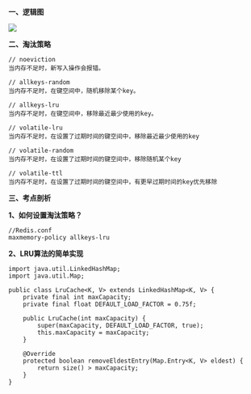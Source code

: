 **一、逻辑图**

![](https://agam-blog-image.oss-cn-hangzhou.aliyuncs.com/Redis%E5%86%85%E5%AD%98%E6%B7%98%E6%B1%B0.png)

**二、淘汰策略**
```
// noeviction
当内存不足时，新写入操作会报错。

// allkeys-random
当内存不足时，在键空间中，随机移除某个key。

// allkeys-lru
当内存不足时，在键空间中，移除最近最少使用的key。

// volatile-lru
当内存不足时，在设置了过期时间的键空间中，移除最近最少使用的key

// volatile-random
当内存不足时，在设置了过期时间的键空间中，移除随机某个key

// volatile-ttl
当内存不足时，在设置了过期时间的键空间中，有更早过期时间的key优先移除
```
**三、考点剖析**

**1、如何设置淘汰策略？**
```
//Redis.conf
maxmemory-policy allkeys-lru 
```
**2、LRU算法的简单实现**
```  
import java.util.LinkedHashMap;   
import java.util.Map;

public class LruCache<K, V> extends LinkedHashMap<K, V> {
    private final int maxCapacity;  
    private final float DEFAULT_LOAD_FACTOR = 0.75f;  
    
    public LruCache(int maxCapacity) {
        super(maxCapacity, DEFAULT_LOAD_FACTOR, true);  
        this.maxCapacity = maxCapacity;  
    }
    
    @Override 
    protected boolean removeEldestEntry(Map.Entry<K, V> eldest) {  
        return size() > maxCapacity;  
    }  
}
```

